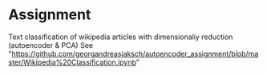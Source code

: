 # Assignment

Text classification of wikipedia articles with dimensionaliy reduction (autoencoder & PCA)
See "https://github.com/georgandreasjaksch/autoencoder_assignment/blob/master/Wikipedia%20Classification.ipynb"
